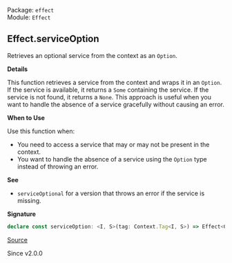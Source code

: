 Package: `effect`<br />
Module: `Effect`<br />

## Effect.serviceOption

Retrieves an optional service from the context as an `Option`.

**Details**

This function retrieves a service from the context and wraps it in an
`Option`. If the service is available, it returns a `Some` containing the
service. If the service is not found, it returns a `None`. This approach is
useful when you want to handle the absence of a service gracefully without
causing an error.

**When to Use**

Use this function when:
- You need to access a service that may or may not be present in the context.
- You want to handle the absence of a service using the `Option` type instead
  of throwing an error.

**See**

- `serviceOptional` for a version that throws an error if the service is missing.

**Signature**

```ts
declare const serviceOption: <I, S>(tag: Context.Tag<I, S>) => Effect<Option.Option<S>>
```

[Source](https://github.com/Effect-TS/effect/tree/main/packages/effect/src/Effect.ts#L7761)

Since v2.0.0